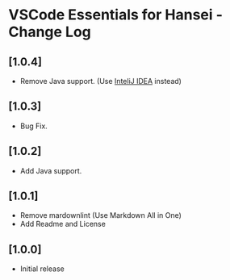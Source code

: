 # VSCode Essentials for Hansei - Change Log

## [1.0.4]
- Remove Java support. (Use [InteliJ IDEA](https://www.jetbrains.com/shop/eform/students) instead)

## [1.0.3]
- Bug Fix.

## [1.0.2]
- Add Java support.

## [1.0.1]
- Remove mardownlint (Use Markdown All in One)
- Add Readme and License

## [1.0.0]
- Initial release
